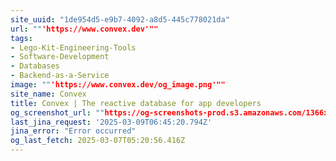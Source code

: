 ```yaml
---
site_uuid: "1de954d5-e9b7-4092-a8d5-445c778021da"
url: ""'https://www.convex.dev'""
tags:
- Lego-Kit-Engineering-Tools
- Software-Development
- Databases
- Backend-as-a-Service
image: ""'https://www.convex.dev/og_image.png'""
site_name: Convex
title: Convex | The reactive database for app developers
og_screenshot_url: ""https://og-screenshots-prod.s3.amazonaws.com/1366x768/80/false/ddc1c63c17b11fbe11420a84af89f42c6bd9678fe41dc10c6d93f6a8294fd243.jpeg""
last_jina_request: '2025-03-09T06:45:20.794Z'
jina_error: "Error occurred"
og_last_fetch: 2025-03-07T05:20:56.416Z
---
```


